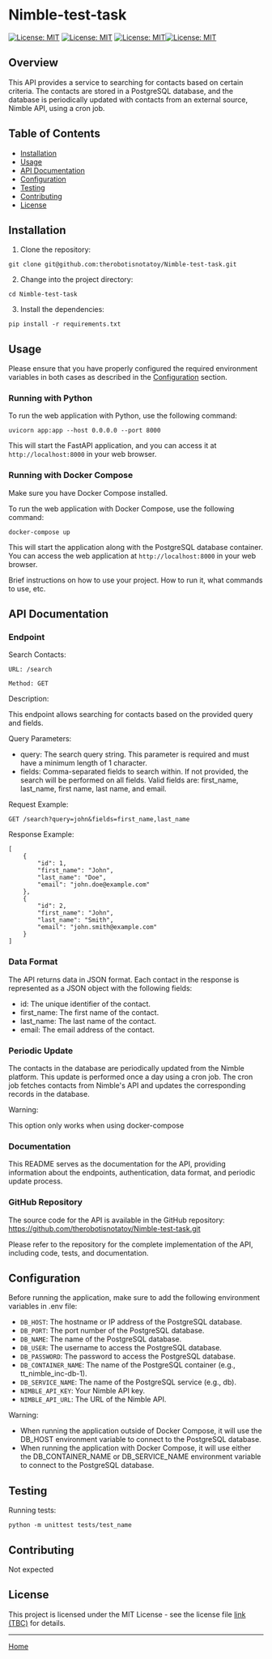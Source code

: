 # Nimble-test-task

[![License: MIT](https://img.shields.io/badge/License-MIT-yellow.svg)](https://opensource.org/licenses/MIT)
[![License: MIT](
https://img.shields.io/github/languages/count/therobotisnotatoy/Nimble-test-task)](https://opensource.org/licenses/MIT) [![License: MIT](
https://img.shields.io/github/languages/top/therobotisnotatoy/Nimble-test-task)](https://opensource.org/licenses/MIT)[![License: MIT](https://img.shields.io/github/issues-pr-raw/therobotisnotatoy/Nimble-test-task)](https://opensource.org/licenses/MIT)

## Overview

This API provides a service to searching for contacts based on certain criteria. The contacts are stored in a PostgreSQL database, and the database is periodically updated with contacts from an external source, Nimble API, using a cron job.

## Table of Contents

- [Installation](#installation)
- [Usage](#usage)
- [API Documentation](#api-documentation)
- [Configuration](#configuration)
- [Testing](#testing)
- [Contributing](#contributing)
- [License](#license)

## Installation

1. Clone the repository:
```
git clone git@github.com:therobotisnotatoy/Nimble-test-task.git
```

2. Change into the project directory:

```
cd Nimble-test-task
```

3. Install the dependencies:

```
pip install -r requirements.txt
```

## Usage
Please ensure that you have properly configured the required environment variables in both cases as described in the [Configuration](#configuration) section.

### Running with Python
To run the web application with Python, use the following command:
```
uvicorn app:app --host 0.0.0.0 --port 8000
```

This will start the FastAPI application, and you can access it at `http://localhost:8000` in your web browser.

### Running with Docker Compose
Make sure you have Docker Compose installed.

To run the web application with Docker Compose, use the following command:

```
docker-compose up
```
This will start the application along with the PostgreSQL database container. You can access the web application at `http://localhost:8000` in your web browser.

Brief instructions on how to use your project. How to run it, what commands to use, etc.

## API Documentation
### Endpoint
Search Contacts:
```
URL: /search

Method: GET
```
Description:

This endpoint allows searching for contacts based on the provided query and fields.

Query Parameters:

- query: The search query string. This parameter is required and must have a minimum length of 1 character.
- fields: Comma-separated fields to search within. If not provided, the search will be performed on all fields. Valid fields are: first_name, last_name, first name, last name, and email.

Request Example:
```
GET /search?query=john&fields=first_name,last_name
```

Response Example:
```
[
    {
        "id": 1,
        "first_name": "John",
        "last_name": "Doe",
        "email": "john.doe@example.com"
    },
    {
        "id": 2,
        "first_name": "John",
        "last_name": "Smith",
        "email": "john.smith@example.com"
    }
]
```

### Data Format

The API returns data in JSON format. Each contact in the response is represented as a JSON object with the following fields:

- id: The unique identifier of the contact.
- first_name: The first name of the contact.
- last_name: The last name of the contact.
- email: The email address of the contact.

### Periodic Update

The contacts in the database are periodically updated from the Nimble platform. This update is performed once a day using a cron job. The cron job fetches contacts from Nimble's API and updates the corresponding records in the database.

Warning:

This option only works when using docker-compose

### Documentation

This README serves as the documentation for the API, providing information about the endpoints, authentication, data format, and periodic update process.

### GitHub Repository

The source code for the API is available in the GitHub repository: https://github.com/therobotisnotatoy/Nimble-test-task.git

Please refer to the repository for the complete implementation of the API, including code, tests, and documentation.

## Configuration

Before running the application, make sure to add the following environment variables in .env file:

- `DB_HOST`: The hostname or IP address of the PostgreSQL database.
- `DB_PORT`: The port number of the PostgreSQL database.
- `DB_NAME`: The name of the PostgreSQL database.
- `DB_USER`: The username to access the PostgreSQL database.
- `DB_PASSWORD`: The password to access the PostgreSQL database.
- `DB_CONTAINER_NAME`: The name of the PostgreSQL container (e.g., tt_nimble_inc-db-1).
- `DB_SERVICE_NAME`: The name of the PostgreSQL service (e.g., db).
- `NIMBLE_API_KEY`: Your Nimble API key.
- `NIMBLE_API_URL`: The URL of the Nimble API.

Warning:
- When running the application outside of Docker Compose, it will use the DB_HOST environment variable to connect to the PostgreSQL database.
- When running the application with Docker Compose, it will use either the DB_CONTAINER_NAME or DB_SERVICE_NAME environment variable to connect to the PostgreSQL database.

## Testing
Running tests:
```
python -m unittest tests/test_name
```

## Contributing

Not expected

## License

This project is licensed under the MIT License - see the license file [link (TBC)](#License) for details.

---

[Home](#Nimble-test-task)

